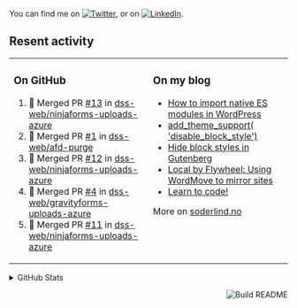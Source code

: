 

<!-- Actual text -->
You can find me on [![Twitter][1.2]][1], or on [![LinkedIn][2.2]][2].

<!-- Icons -->

[1.2]: http://i.imgur.com/wWzX9uB.png (twitter icon without padding)
[2.2]: https://raw.githubusercontent.com/MartinHeinz/MartinHeinz/master/linkedin-3-16.png (LinkedIn icon without padding)

<!-- Links to your social media accounts -->

[1]: https://twitter.com/soderlind
[2]: https://www.linkedin.com/in/soderlind/

## Resent activity

<table width="100%" border="0"><tr><td valign="top" width="49%">

### On GitHub

<!--START_SECTION:activity-->
1. 🎉 Merged PR [#13](https://github.com/dss-web/ninjaforms-uploads-azure/pull/13) in [dss-web/ninjaforms-uploads-azure](https://github.com/dss-web/ninjaforms-uploads-azure)
2. 🎉 Merged PR [#1](https://github.com/dss-web/afd-purge/pull/1) in [dss-web/afd-purge](https://github.com/dss-web/afd-purge)
3. 🎉 Merged PR [#12](https://github.com/dss-web/ninjaforms-uploads-azure/pull/12) in [dss-web/ninjaforms-uploads-azure](https://github.com/dss-web/ninjaforms-uploads-azure)
4. 🎉 Merged PR [#4](https://github.com/dss-web/gravityforms-uploads-azure/pull/4) in [dss-web/gravityforms-uploads-azure](https://github.com/dss-web/gravityforms-uploads-azure)
5. 🎉 Merged PR [#11](https://github.com/dss-web/ninjaforms-uploads-azure/pull/11) in [dss-web/ninjaforms-uploads-azure](https://github.com/dss-web/ninjaforms-uploads-azure)
<!--END_SECTION:activity-->

</td><td valign="top" width="49%">

### On my blog

<!-- BLOG:START -->
- [How to import native ES modules in WordPress](https://soderlind.no/how-to-import-native-es-modules-in-wordpress/)
- [add_theme_support&lpar; &#39;disable_block_style&#39;&rpar;](https://soderlind.no/add-theme-support-disable-block-style/)
- [Hide block styles in Gutenberg](https://soderlind.no/hide-block-styles-in-gutenberg/)
- [Local by Flywheel: Using WordMove to mirror sites](https://soderlind.no/local-by-flywheel-using-wordmove-to-mirror-sites/)
- [Learn to code!](https://soderlind.no/learn-to-code/)
<!-- BLOG:END -->

More on [soderlind.no](https://soderlind.no/)
</td></tr></table>

<details>
  <summary>GitHub Stats</summary>

  <img align="left" alt="Soderlind's GitHub Stats" src="https://github-readme-stats-d1emiyjuh.vercel.app/api?username=soderlind&show_icons=true&hide_border=true&count_private=true" />
  <img align="left" alt="Soderlind's Languages Stats" src="https://github-readme-stats-d1emiyjuh.vercel.app/api/top-langs/?username=soderlind" />

</details>

<a href="https://github.com/soderlind/soderlind/actions"><img src="https://github.com/soderlind/soderlind/workflows/Build%20README/badge.svg" align="right" alt="Build README"></a>

